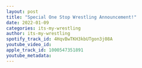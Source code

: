 ```yaml
---
layout: post
title: "Special One Stop Wrestling Announcement!"
date: 2022-01-09
categories: its-my-wrestling
author: its-my-wrestling
spotify_track_id: 4HqvBwTKH3kbUTgon3j08A
youtube_video_id: 
apple_track_id: 1000547351891
youtube_metadata: 
---
```

